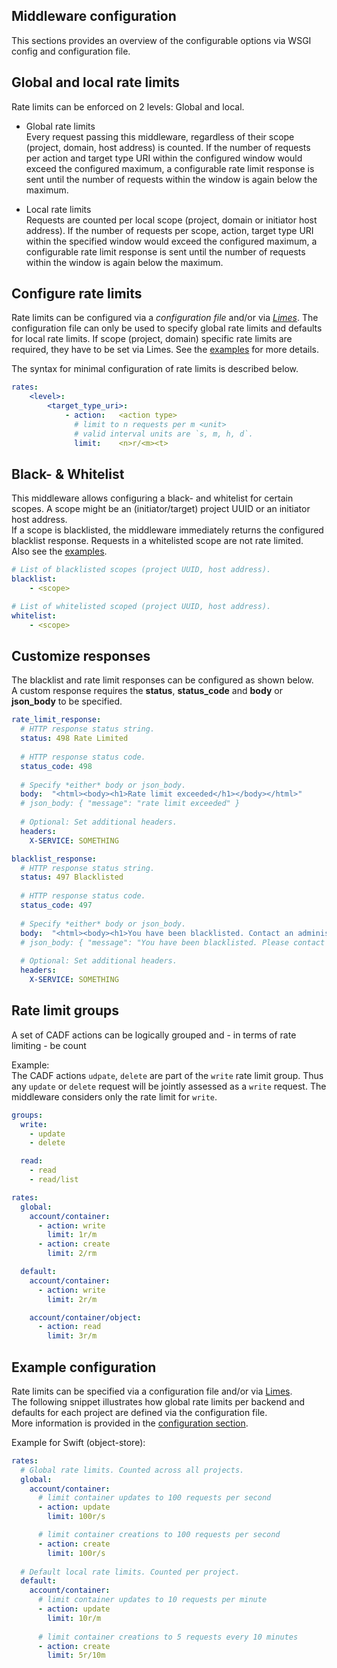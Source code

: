 Middleware configuration
------------------------

This sections provides an overview of the configurable options via WSGI config and configuration file.

## Global and local rate limits

Rate limits can be enforced on 2 levels: Global and local.
  
- Global rate limits  
  Every request passing this middleware, regardless of their scope (project, domain, host address) is counted.
  If the number of requests per action and target type URI within the configured window would exceed the configured maximum,
    a configurable rate limit response is sent until the number of requests within the window is again below the maximum.

- Local rate limits  
  Requests are counted per local scope (project, domain or initiator host address).
  If the number of requests per scope, action, target type URI within the specified window would exceed the configured maximum,
    a configurable rate limit response is sent until the number of requests within the window is again below the maximum.

## Configure rate limits

Rate limits can be configured via a *configuration file* and/or via [*Limes*](https://github.com/sapcc/limes). 
The configuration file can only be used to specify global rate limits and defaults for local rate limits.
If scope (project, domain) specific rate limits are required, they have to be set via Limes. 
See the [examples](../etc/) for more details.    

The syntax for minimal configuration of rate limits is described below.
```yaml
rates:
    <level>:
        <target_type_uri>:
            - action:   <action type>
              # limit to n requests per m <unit> 
              # valid interval units are `s, m, h, d`.
              limit:    <n>r/<m><t>
```


## Black- & Whitelist

This middleware allows configuring a black- and whitelist for certain scopes.
A scope might be an (initiator/target) project UUID or an initiator host address.   
If a scope is blacklisted, the middleware immediately returns the configured blacklist response. 
Requests in a whitelisted scope are not rate limited.  
Also see the [examples](../etc/).  

```yaml
# List of blacklisted scopes (project UUID, host address).
blacklist:
    - <scope>

# List of whitelisted scoped (project UUID, host address).
whitelist:
    - <scope>
```

## Customize responses

The blacklist and rate limit responses can be configured as shown below.  
A custom response requires the **status**, **status_code** and **body** or **json_body** to be specified.
```yaml
rate_limit_response:
  # HTTP response status string.
  status: 498 Rate Limited
  
  # HTTP response status code.
  status_code: 498
  
  # Specify *either* body or json_body.
  body:  "<html><body><h1>Rate limit exceeded</h1></body></html>"
  # json_body: { "message": "rate limit exceeded" }
  
  # Optional: Set additional headers.
  headers:
    X-SERVICE: SOMETHING

blacklist_response:
  # HTTP response status string.
  status: 497 Blacklisted
  
  # HTTP response status code.
  status_code: 497
  
  # Specify *either* body or json_body.
  body:  "<html><body><h1>You have been blacklisted. Contact an administrator.</h1></body></html>"
  # json_body: { "message": "You have been blacklisted. Please contact and administrator." }
  
  # Optional: Set additional headers.
  headers:
    X-SERVICE: SOMETHING
```

## Rate limit groups

A set of CADF actions can be logically grouped and - in terms of rate limiting - be count

Example:  
The CADF actions `udpate`, `delete` are part of the `write` rate limit group.
Thus any `update` or `delete` request will be jointly assessed as a `write` request. The middleware considers only the rate limit for `write`.  

```yaml
groups:
  write:
    - update
    - delete

  read:
    - read
    - read/list

rates:
  global:
    account/container:
      - action: write
        limit: 1r/m
      - action: create
        limit: 2/rm

  default:
    account/container:
      - action: write
        limit: 2r/m

    account/container/object:
      - action: read
        limit: 3r/m
```

## Example configuration

Rate limits can be specified via a configuration file and/or via [Limes](https://github.com/sapcc/limes).  
The following snippet illustrates how global rate limits per backend and defaults for each project are defined via the configuration file.  
More information is provided in the [configuration section](./docs/configuration.md).

Example for Swift (object-store):
```yaml
rates:
  # Global rate limits. Counted across all projects.
  global:
    account/container:
      # limit container updates to 100 requests per second
      - action: update  
        limit: 100r/s

      # limit container creations to 100 requests per second
      - action: create 
        limit: 100r/s
  
  # Default local rate limits. Counted per project.
  default:
    account/container:
      # limit container updates to 10 requests per minute
      - action: update  
        limit: 10r/m
        
      # limit container creations to 5 requests every 10 minutes
      - action: create 
        limit: 5r/10m
``` 
